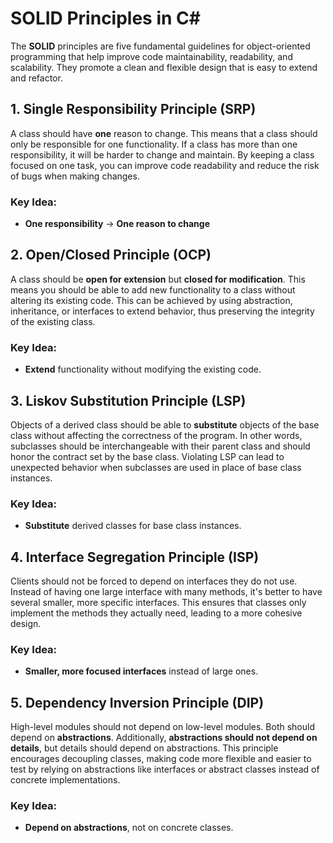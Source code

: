 ﻿# SOLID Principles in C#

The **SOLID** principles are five fundamental guidelines for object-oriented programming that help improve code maintainability, readability, and scalability. They promote a clean and flexible design that is easy to extend and refactor.

## 1. **Single Responsibility Principle (SRP)**
A class should have **one** reason to change. This means that a class should only be responsible for one functionality. If a class has more than one responsibility, it will be harder to change and maintain. By keeping a class focused on one task, you can improve code readability and reduce the risk of bugs when making changes.

### Key Idea:
- **One responsibility** → **One reason to change**

## 2. **Open/Closed Principle (OCP)**
A class should be **open for extension** but **closed for modification**. This means you should be able to add new functionality to a class without altering its existing code. This can be achieved by using abstraction, inheritance, or interfaces to extend behavior, thus preserving the integrity of the existing class.

### Key Idea:
- **Extend** functionality without modifying the existing code.

## 3. **Liskov Substitution Principle (LSP)**
Objects of a derived class should be able to **substitute** objects of the base class without affecting the correctness of the program. In other words, subclasses should be interchangeable with their parent class and should honor the contract set by the base class. Violating LSP can lead to unexpected behavior when subclasses are used in place of base class instances.

### Key Idea:
- **Substitute** derived classes for base class instances.

## 4. **Interface Segregation Principle (ISP)**
Clients should not be forced to depend on interfaces they do not use. Instead of having one large interface with many methods, it's better to have several smaller, more specific interfaces. This ensures that classes only implement the methods they actually need, leading to a more cohesive design.

### Key Idea:
- **Smaller, more focused interfaces** instead of large ones.

## 5. **Dependency Inversion Principle (DIP)**
High-level modules should not depend on low-level modules. Both should depend on **abstractions**. Additionally, **abstractions should not depend on details**, but details should depend on abstractions. This principle encourages decoupling classes, making code more flexible and easier to test by relying on abstractions like interfaces or abstract classes instead of concrete implementations.

### Key Idea:
- **Depend on abstractions**, not on concrete classes.
